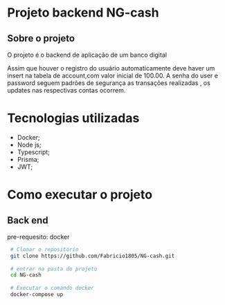 # Projeto backend NG-cash

## Sobre o projeto

O projeto é o backend de aplicação de um banco digital

Assim que houver o registro do usuário automaticamente deve haver um insert na tabela de account,com valor inicial de 100.00.
A senha do user e password seguem padrões de segurança
as transações realizadas , os updates nas respectivas contas ocorrem.


# Tecnologias utilizadas
 
* Docker;
* Node js;
* Typescript;
* Prisma;
* JWT;


# Como executar o projeto
## Back end
pre-requesito: docker
```bash
 # Clonar o repositório
 git clone https://github.com/Fabricio1805/NG-cash.git
 
 # entrar na pasta do projeto
 cd NG-cash 
 
 # Executar o comando docker
 docker-compose up
```
